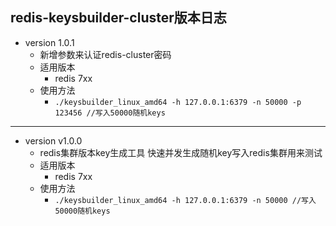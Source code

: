 ## redis-keysbuilder-cluster版本日志
* version 1.0.1
  * 新增参数来认证redis-cluster密码
  * 适用版本
    * redis 7xx
  * 使用方法
    * `./keysbuilder_linux_amd64 -h 127.0.0.1:6379 -n 50000 -p 123456 //写入50000随机keys`
---
* version v1.0.0
  * redis集群版本key生成工具 快速并发生成随机key写入redis集群用来测试
  * 适用版本
    * redis 7xx
  * 使用方法
      * `./keysbuilder_linux_amd64 -h 127.0.0.1:6379 -n 50000 //写入50000随机keys`
